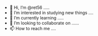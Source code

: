 - 👋 Hi, I’m @ret56 .....
- 👀 I’m interested in studying new things ....
- 🌱 I’m currently learning .....
- 💞️ I’m looking to collaborate on ......
- 📫 How to reach me ....
  

<!---
ret56/ret56 is a ✨ special ✨ repository because its `README.md` (this file) appears on your GitHub profile.
You can click the Preview link to take a look at your changes.
--->
